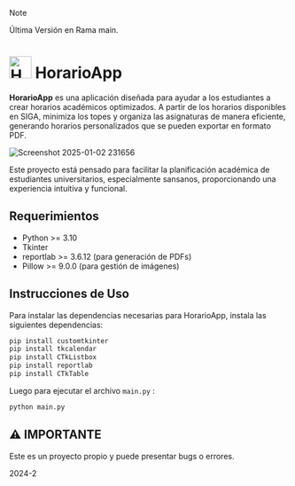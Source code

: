 > [!NOTE]  
> Última Versión en Rama main.

# <img src="https://github.com/user-attachments/assets/efe92f90-efe9-4090-bce7-50ff474bfd52" alt="HorarioApp" width="40"> HorarioApp


**HorarioApp** es una aplicación diseñada para ayudar a los estudiantes a crear horarios académicos optimizados. A partir de los horarios disponibles en SIGA, minimiza los topes y organiza las asignaturas de manera eficiente, generando horarios personalizados que se pueden exportar en formato PDF.

![Screenshot 2025-01-02 231656](https://github.com/user-attachments/assets/d9068ce2-d59b-4c01-91e2-5b2063421c28)


Este proyecto está pensado para facilitar la planificación académica de estudiantes universitarios, especialmente sansanos, proporcionando una experiencia intuitiva y funcional.


## Requerimientos

- Python >= 3.10
- Tkinter
- reportlab >= 3.6.12 (para generación de PDFs)
- Pillow >= 9.0.0 (para gestión de imágenes)

## Instrucciones de Uso

Para instalar las dependencias necesarias para HorarioApp, instala las siguientes dependencias:

```sh
pip install customtkinter
pip install tkcalendar
pip install CTkListbox
pip install reportlab
pip install CTkTable
```

Luego para ejecutar el archivo `main.py` :

```sh
python main.py
```

## ⚠️ **IMPORTANTE**

Este es un proyecto propio y puede presentar bugs o errores.

2024-2
